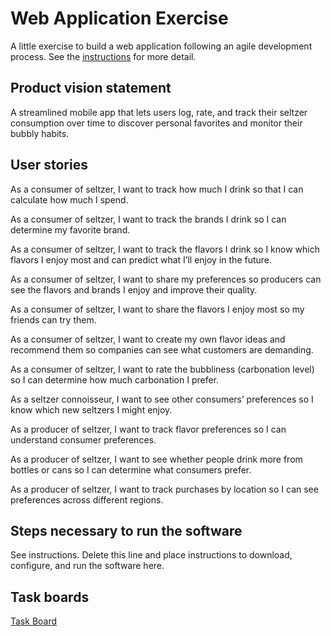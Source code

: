 # Web Application Exercise

A little exercise to build a web application following an agile development process. See the [instructions](instructions.md) for more detail.

## Product vision statement

A streamlined mobile app that lets users log, rate, and track their seltzer consumption over time to discover personal favorites and monitor their bubbly habits.

## User stories

As a consumer of seltzer, I want to track how much I drink so that I can calculate how much I spend.

As a consumer of seltzer, I want to track the brands I drink so I can determine my favorite brand.

As a consumer of seltzer, I want to track the flavors I drink so I know which flavors I enjoy most and can predict what I’ll enjoy in the future.

As a consumer of seltzer, I want to share my preferences so producers can see the flavors and brands I enjoy and improve their quality.

As a consumer of seltzer, I want to share the flavors I enjoy most so my friends can try them.

As a consumer of seltzer, I want to create my own flavor ideas and recommend them so companies can see what customers are demanding.

As a consumer of seltzer, I want to rate the bubbliness (carbonation level) so I can determine how much carbonation I prefer.

As a seltzer connoisseur, I want to see other consumers’ preferences so I know which new seltzers I might enjoy.

As a producer of seltzer, I want to track flavor preferences so I can understand consumer preferences.

As a producer of seltzer, I want to see whether people drink more from bottles or cans so I can determine what consumers prefer.

As a producer of seltzer, I want to track purchases by location so I can see preferences across different regions.

## Steps necessary to run the software

See instructions. Delete this line and place instructions to download, configure, and run the software here.

## Task boards
[Task Board](https://github.com/orgs/swe-students-fall2025/projects/23)
